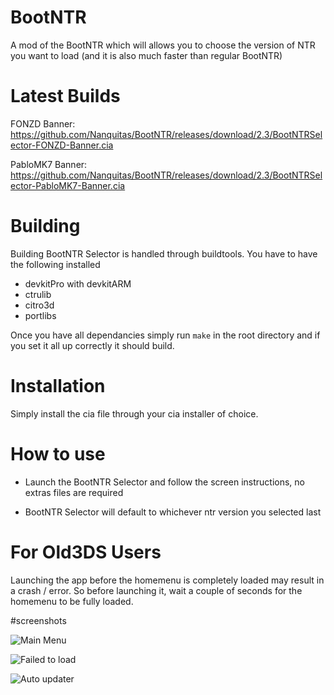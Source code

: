 # BootNTR

A mod of the BootNTR which will allows you to choose the version of NTR you want to load (and it is also much faster than regular BootNTR)


# Latest Builds

FONZD Banner: https://github.com/Nanquitas/BootNTR/releases/download/2.3/BootNTRSelector-FONZD-Banner.cia

PabloMK7 Banner: https://github.com/Nanquitas/BootNTR/releases/download/2.3/BootNTRSelector-PabloMK7-Banner.cia

# Building

Building BootNTR Selector is handled through buildtools. You have to have the following installed

- devkitPro with devkitARM
- ctrulib
- citro3d
- portlibs

Once you have all dependancies simply run `make` in the root directory and if you set it all up correctly it should build.

# Installation

Simply install the cia file through your cia installer of choice.

# How to use

- Launch the BootNTR Selector and follow the screen instructions, no extras files are required

- BootNTR Selector will default to whichever ntr version you selected last

# For Old3DS Users

Launching the app before the homemenu is completely loaded may result in a crash / error.
So before launching it, wait a couple of seconds for the homemenu to be fully loaded.

#screenshots

![Main Menu](https://imgur.com/EWuJOLV.png)

![Failed to load](https://i.imgur.com/8LYUJXN.png)

![Auto updater](https://i.imgur.com/7a3Wjzw.png)

